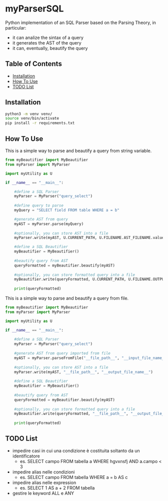 # myParserSQL

Python implementation of an SQL Parser based on the Parsing Theory, in particular: 
- it can analize the sintax of a query
- it generates the AST of the query
- it can, eventually, beautify the query

## Table of Contents

- [Installation](#installation)
- [How To Use](#how-to-use)
- [TODO List](#todo-list)

## Installation

```bash
python3 -m venv venv/
source venv/bin/activate
pip install -r requirements.txt
```

## How To Use

This is a simple way to parse and beautify a query from string variable.

```python
from myBeautifier import MyBeautifier
from myParser import MyParser

import myUtility as U

if __name__ == "__main__":

    #define a SQL Parser
    myParser = MyParser("query_select")
    
    #define query to parse
    myQuery = "SELECT field FROM table WHERE a = b"

    #generate AST from query
    myAST = myParser.parse(myQuery)
    
    #optionally, you can store AST into a file
    myParser.write(myAST, U.CURRENT_PATH, U.FILENAME.AST_FILENAME.value)

    #define a SQL Beautifier
    myBeautifier = MyBeautifier()
    
    #beautify query from AST
    queryFormatted = myBeautifier.beautify(myAST)
    
    #optionally, you can store formatted query into a file
    myBeautifier.write(queryFormatted, U.CURRENT_PATH, U.FILENAME.OUTPUT_FILENAME.value)
    
    print(queryFormatted)
```

This is a simple way to parse and beautify a query from file.

```python
from myBeautifier import MyBeautifier
from myParser import MyParser

import myUtility as U

if __name__ == "__main__":
    
    #define a SQL Parser
    myParser = MyParser("query_select")
    
    #generate AST from query imported from file
    myAST = myParser.parseFromFile("__file_path__", "__input_file_name__")
    
    #optionally, you can store AST into a file
    myParser.write(myAST, "__file_path__", "__output_file_name__")
    
    #define a SQL Beautifier
    myBeautifier = MyBeautifier()
    
    #beautify query from AST
    queryFormatted = myBeautifier.beautify(myAST)
    
    #optionally, you can store formatted query into a file
    myBeautifier.write(queryFormatted, "__file_path__", "__output_file_name__")
    
    print(queryFormatted)
```

## TODO List
- impedire casi in cui una condizione è costituita soltanto da un identificatore
  - es. SELECT campo FROM tabella a WHERE hgvxnsfj AND a.campo < 3
- impedire alias nelle condizioni
  - es. SELECT campo FROM tabella WHERE a = b AS c
- impedire alias nelle expression
  - es. SELECT 1 AS a + 2 FROM tabella
- gestire le keyword ALL e ANY

